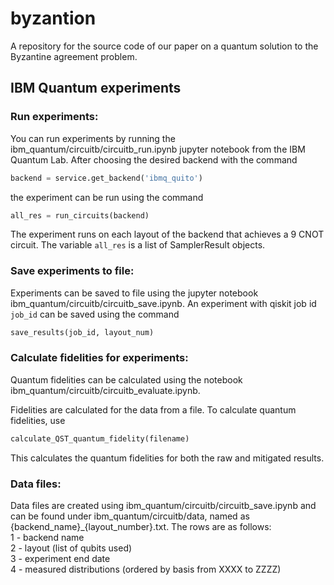 # byzantion  
A repository for the source code of our paper on a quantum solution to the Byzantine agreement problem.  
  
## IBM Quantum experiments  
  
### Run experiments:  
You can run experiments by running the ibm_quantum/circuitb/circuitb_run.ipynb jupyter notebook from the IBM Quantum Lab.
After choosing the desired backend with the command 

```python
backend = service.get_backend('ibmq_quito')
```

the experiment can be run using the command

```python
all_res = run_circuits(backend)
```

The experiment runs on each layout of the backend that achieves a 9 CNOT circuit.
The variable ```all_res``` is a list of SamplerResult objects.

### Save experiments to file:

Experiments can be saved to file using the jupyter notebook ibm_quantum/circuitb/circuitb_save.ipynb.
An experiment with qiskit job id ```job_id``` can be saved using the command

```python
save_results(job_id, layout_num)
```
  
### Calculate fidelities for experiments:
Quantum fidelities can be calculated using the notebook ibm_quantum/circuitb/circuitb_evaluate.ipynb.

Fidelities are calculated for the data from a file.
To calculate quantum fidelities, use

```python
calculate_QST_quantum_fidelity(filename)
```

This calculates the quantum fidelities for both the raw and mitigated results.

### Data files:  

Data files are created using ibm_quantum/circuitb/circuitb_save.ipynb and can be found under ibm_quantum/circuitb/data, named as {backend_name}_{layout_number}.txt. 
The rows are as follows:  
1 - backend name  
2 - layout (list of qubits used)  
3 - experiment end date  
4 - measured distributions (ordered by basis from XXXX to ZZZZ)  
